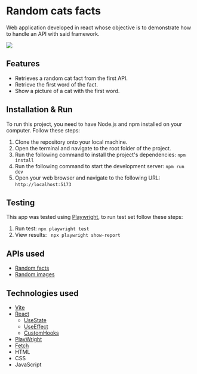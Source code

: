 # Random cats facts

Web application developed in react whose objective is to demonstrate how to handle an API with said framework.

![](https://github.com/JOSEW383/random-cats/blob/master/public/random_cats_demo.gif)


## Features

- Retrieves a random cat fact from the first API.
- Retrieve the first word of the fact.
- Show a picture of a cat with the first word.

## Installation & Run

To run this project, you need to have Node.js and npm installed on your computer. Follow these steps:

1. Clone the repository onto your local machine.
2. Open the terminal and navigate to the root folder of the project.
3. Run the following command to install the project's dependencies: `npm install`
4. Run the following command to start the development server: `npm run dev`
5. Open your web browser and navigate to the following URL: `http://localhost:5173`

## Testing

This app was tested using [Playwright](https://playwright.dev/), to run test set follow these steps:

1. Run test: `npx playwright test`
2. View results: ` npx playwright show-report`

## APIs used

- [Random facts](https://catfact.ninja)
- [Random images](https://cataas.com)

## Technologies used

- [Vite](https://vitejs.dev/)
- [React](https://reactjs.org/)
  - [UseState](https://reactjs.org/docs/hooks-state.html)
  - [UseEffect](https://reactjs.org/docs/hooks-effect.html)
  - [CustomHooks](https://reactjs.org/docs/hooks-custom.html)
- [PlayWright](https://playwright.dev/)
- [Fetch](https://developer.mozilla.org/en-US/docs/Web/API/Fetch_API)
- HTML
- CSS
- JavaScript
